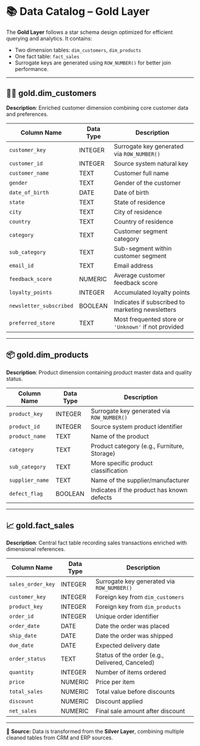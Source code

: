 # 📚 Data Catalog – Gold Layer

The **Gold Layer** follows a star schema design optimized for efficient querying and analytics. It contains:

- Two dimension tables: `dim_customers`, `dim_products`
- One fact table: `fact_sales`
- Surrogate keys are generated using `ROW_NUMBER()` for better join performance.

---

## 🧑‍💼 gold.dim_customers

**Description**: Enriched customer dimension combining core customer data and preferences.

| Column Name             | Data Type | Description                                          |
| ----------------------- | --------- | ---------------------------------------------------- |
| `customer_key`          | INTEGER   | Surrogate key generated via `ROW_NUMBER()`           |
| `customer_id`           | INTEGER   | Source system natural key                            |
| `customer_name`         | TEXT      | Customer full name                                   |
| `gender`                | TEXT      | Gender of the customer                               |
| `date_of_birth`         | DATE      | Date of birth                                        |
| `state`                 | TEXT      | State of residence                                   |
| `city`                  | TEXT      | City of residence                                    |
| `country`               | TEXT      | Country of residence                                 |
| `category`              | TEXT      | Customer segment category                            |
| `sub_category`          | TEXT      | Sub-segment within customer segment                  |
| `email_id`              | TEXT      | Email address                                        |
| `feedback_score`        | NUMERIC   | Average customer feedback score                      |
| `loyalty_points`        | INTEGER   | Accumulated loyalty points                           |
| `newsletter_subscribed` | BOOLEAN   | Indicates if subscribed to marketing newsletters     |
| `preferred_store`       | TEXT      | Most frequented store or `'Unknown'` if not provided |

---

## 📦 gold.dim_products

**Description**: Product dimension containing product master data and quality status.

| Column Name     | Data Type | Description                                 |
| --------------- | --------- | ------------------------------------------- |
| `product_key`   | INTEGER   | Surrogate key generated via `ROW_NUMBER()`  |
| `product_id`    | INTEGER   | Source system product identifier            |
| `product_name`  | TEXT      | Name of the product                         |
| `category`      | TEXT      | Product category (e.g., Furniture, Storage) |
| `sub_category`  | TEXT      | More specific product classification        |
| `supplier_name` | TEXT      | Name of the supplier/manufacturer           |
| `defect_flag`   | BOOLEAN   | Indicates if the product has known defects  |

---

## 📈 gold.fact_sales

**Description**: Central fact table recording sales transactions enriched with dimensional references.

| Column Name       | Data Type | Description                                     |
| ----------------- | --------- | ----------------------------------------------- |
| `sales_order_key` | INTEGER   | Surrogate key generated via `ROW_NUMBER()`      |
| `customer_key`    | INTEGER   | Foreign key from `dim_customers`                |
| `product_key`     | INTEGER   | Foreign key from `dim_products`                 |
| `order_id`        | INTEGER   | Unique order identifier                         |
| `order_date`      | DATE      | Date the order was placed                       |
| `ship_date`       | DATE      | Date the order was shipped                      |
| `due_date`        | DATE      | Expected delivery date                          |
| `order_status`    | TEXT      | Status of the order (e.g., Delivered, Canceled) |
| `quantity`        | INTEGER   | Number of items ordered                         |
| `price`           | NUMERIC   | Price per item                                  |
| `total_sales`     | NUMERIC   | Total value before discounts                    |
| `discount`        | NUMERIC   | Discount applied                                |
| `net_sales`       | NUMERIC   | Final sale amount after discount                |

---

📁 **Source:** Data is transformed from the **Silver Layer**, combining multiple cleaned tables from CRM and ERP sources.
